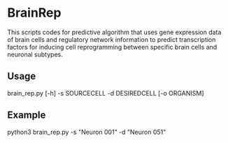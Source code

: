 # BrainRep
This scripts codes for predictive algorithm that uses gene expression data of brain cells and regulatory network information to predict transcription factors for inducing cell reprogramming between specific brain cells and neuronal subtypes.

## Usage
brain_rep.py [-h] -s SOURCECELL -d DESIREDCELL [-o ORGANISM]

## Example
python3 brain_rep.py -s "Neuron 001" -d "Neuron 051"
